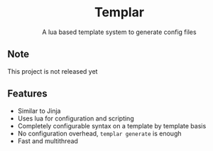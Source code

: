 <h1 align="center">Templar</h1>
<p align="center">
A lua based template system to generate config files 
</p>

## Note
This project is not released yet

## Features
- Similar to Jinja
- Uses lua for configuration and scripting
- Completely configurable syntax on a template by template basis
- No configuration overhead, `templar generate` is enough 
- Fast and multithread

